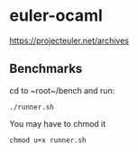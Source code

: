 # euler-ocaml

https://projecteuler.net/archives

## Benchmarks

cd to ~root~/bench and run:
```properties
./runner.sh
```

You may have to chmod it
```properties
chmod u+x runner.sh
```